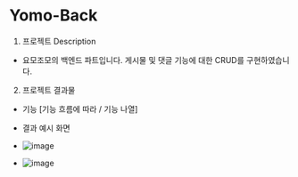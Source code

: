 # Yomo-Back
1. 프로젝트 Description

- 요모조모의 백엔드 파트입니다. 게시물 및 댓글 기능에 대한 CRUD를 구현하였습니다.

2. 프로젝트 결과물

- 기능 [기능 흐름에 따라 / 기능 나열]

- 결과 예시 화면
- ![image](https://user-images.githubusercontent.com/89077721/180907662-7c14377d-7b72-4c5c-8d68-8a60b30b1143.png)
- ![image](https://user-images.githubusercontent.com/89077721/180907864-1246f6ae-9c16-445c-8846-538df140a249.png)

